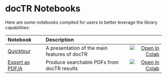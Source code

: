 # docTR Notebooks

Here are some notebooks compiled for users to better leverage the library capabilities:

| Notebook     |      Description      |   |
|:----------|:-------------|------:|
| [Quicktour](https://github.com/mindee/notebooks/blob/main/doctr/quicktour.ipynb) | A presentation of the main features of docTR | [![Open In Colab](https://colab.research.google.com/assets/colab-badge.svg)](https://colab.research.google.com/github/mindee/notebooks/blob/main/doctr/quicktour.ipynb) |
| [Export as PDF/A](https://github.com/mindee/notebooks/blob/main/doctr/export_as_pdfa.ipynb) | Produce searchable PDFs from docTR results | [![Open In Colab](https://colab.research.google.com/assets/colab-badge.svg)](https://colab.research.google.com/github/mindee/notebooks/blob/main/doctr/export_as_pdfa.ipynb) |
